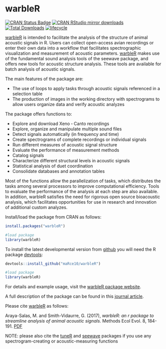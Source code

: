 # warbleR

[![CRAN Status Badge](https://www.r-pkg.org/badges/version/warbleR)](https://cran.r-project.org/package=warbleR)
[![CRAN RStudio mirror downloads](http://cranlogs.r-pkg.org/badges/warbleR)](http://www.r-pkg.org/pkg/warbleR)
[![Total Downloads](https://cranlogs.r-pkg.org/badges/grand-total/warbleR)](https://cranlogs.r-pkg.org/badges/grand-total/warbleR)
[![lifecycle](https://img.shields.io/badge/lifecycle-maturing-brightgreen.svg)](https://www.tidyverse.org/lifecycle/#stable)

[warbleR](https://cran.r-project.org/package=warbleR) is intended to facilitate the analysis of the structure of animal acoustic signals in R. Users can collect open-access avian recordings or enter their own data into a workflow that facilitates spectrographic visualization and measurement of acoustic parameters. [warbleR](https://cran.r-project.org/package=warbleR) makes use of the fundamental sound analysis tools of the seewave package, and offers new tools for acoustic structure analysis. These tools are available for batch analysis of acoustic signals.

The main features of the package are:

 - The use of loops to apply tasks through acoustic signals referenced in a selection table
 - The production of images in the working directory with spectrograms to allow users organize data and verify acoustic analyzes

The package offers functions to:
 - Explore and download Xeno ‐ Canto recordings
 - Explore, organize and manipulate multiple sound files
 - Detect signals automatically (in frequency and time)
 - Create spectrograms of complete recordings or individual signals
 - Run different measures of acoustic signal structure
 - Evaluate the performance of measurement methods
 - Catalog signals
 - Characterize different structural levels in acoustic signals
 - Statistical analysis of duet coordination
 - Consolidate databases and annotation tables

Most of the functions allow the parallelization of tasks, which distributes the tasks among several processors to improve computational efficiency. Tools to evaluate the performance of the analysis at each step are also available. In addition, warbleR satisfies the need for rigorous open source bioacoustic analysis, which facilitates opportunities for use in research and innovation of additional custom analyzes.

Install/load the package from CRAN as follows:

```r
install.packages("warbleR")

#load package
library(warbleR)

```

To install the latest developmental version from [github](http://github.com/) you will need the R package [devtools](https://cran.r-project.org/package=devtools):

```r
devtools::install_github("maRce10/warbleR")

#load package
library(warbleR)

```

For details and example usage, visit the [warbleR package website](https://marce10.github.io/warbleR/index.html).

A full description of the package can be found in this [journal article](http://onlinelibrary.wiley.com/doi/10.1111/2041-210X.12624/epdf).

Please cite [warbleR](https://cran.r-project.org/package=warbleR) as follows:

Araya-Salas, M. and Smith-Vidaurre, G. (2017), *warbleR: an r package to streamline analysis of animal acoustic signals*.   Methods Ecol Evol. 8, 184-191. [PDF](http://onlinelibrary.wiley.com/doi/10.1111/2041-210X.12624/epdf)

NOTE: please also cite the [tuneR](https://cran.r-project.org/package=tuneR) and [seewave](https://cran.r-project.org/package=seewave) packages if you use any spectrogram-creating or acoustic-measuring functions